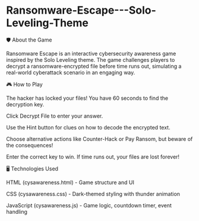 # Ransomware-Escape---Solo-Leveling-Theme

🛡️ About the Game

Ransomware Escape is an interactive cybersecurity awareness game inspired by the Solo Leveling theme. The game challenges players to decrypt a ransomware-encrypted file before time runs out, simulating a real-world cyberattack scenario in an engaging way.

🎮 How to Play

The hacker has locked your files! You have 60 seconds to find the decryption key.

Click Decrypt File to enter your answer.

Use the Hint button for clues on how to decode the encrypted text.

Choose alternative actions like Counter-Hack or Pay Ransom, but beware of the consequences!

Enter the correct key to win. If time runs out, your files are lost forever!

🖥️ Technologies Used

HTML (cysawareness.html) - Game structure and UI

CSS (cysawareness.css) - Dark-themed styling with thunder animation

JavaScript (cysawareness.js) - Game logic, countdown timer, event handling
